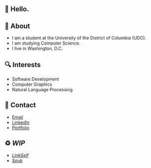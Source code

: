 
## :wave: Hello.


## :page_facing_up: About
- I am a student at the University of the District of Columbia (UDC).
- I am studying Computer Science.
- I live in Washington, D.C.

## :mag: Interests
- Software Development
- Computer Graphics
- Natural Language Processing

## :handshake: Contact
- [Email](mailto:muse.tesfaye@udc.edu)
- [LinkedIn](https://www.linkedin.com/in/musetesfaye)
- [Portfolio](https://mtsfy.com)

## :recycle:  *WIP*
- *[LinkSelf](https://github.com/mtsfy/linkself)*
- *[Souk](https://github.com/mtsfy/souk)*
